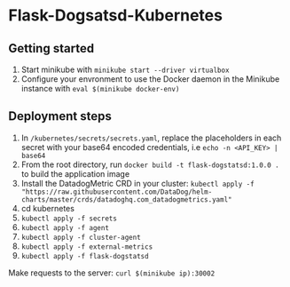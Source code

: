 # Flask-Dogsatsd-Kubernetes

## Getting started

1. Start minikube with `minikube start --driver virtualbox`
2. Configure your envronment to use the Docker daemon in the Minikube instance with `eval $(minikube docker-env)`

## Deployment steps

1. In `/kubernetes/secrets/secrets.yaml`, replace the placeholders in each secret with your base64 encoded credentials, i.e `echo -n <API_KEY> | base64`
2. From the root directory, run `docker build -t flask-dogstatsd:1.0.0 .` to build the application image
3. Install the DatadogMetric CRD in your cluster:
`kubectl apply -f "https://raw.githubusercontent.com/DataDog/helm-charts/master/crds/datadoghq.com_datadogmetrics.yaml"`
2. cd kubernetes 
3. `kubectl apply -f secrets`
4. `kubectl apply -f agent`
5. `kubectl apply -f cluster-agent`
6. `kubectl apply -f external-metrics`
7. `kubectl apply -f flask-dogstatsd`

Make requests to the server: `curl $(minikube ip):30002`
